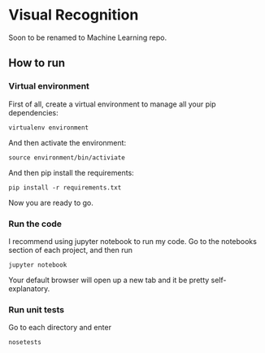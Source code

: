 # Visual Recognition
Soon to be renamed to Machine Learning repo.

## How to run
### Virtual environment
First of all, create a virtual environment to manage all your pip dependencies:
```
virtualenv environment
```

And then activate the environment:
```
source environment/bin/activiate
```

And then pip install the requirements:
```
pip install -r requirements.txt
```

Now you are ready to go.

### Run the code
I recommend using jupyter notebook to run my code. Go to the notebooks section of each project, and then run
```
jupyter notebook
```

Your default browser will open up a new tab and it be pretty self-explanatory.

### Run unit tests
Go to each directory and enter
```
nosetests
```

